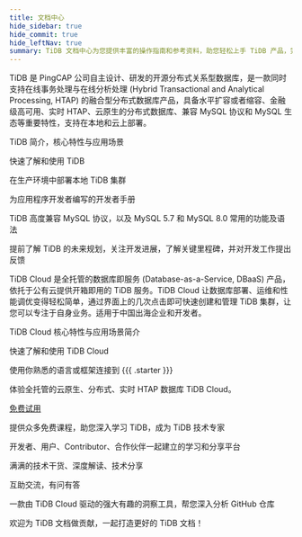 ```yaml
---
title: 文档中心
hide_sidebar: true
hide_commit: true
hide_leftNav: true
summary: TiDB 文档中心为您提供丰富的操作指南和参考资料，助您轻松上手 TiDB 产品，完成数据迁移和应用开发等操作。TiDB 是一款开源分布式关系型数据库，支持在线事务处理与在线分析处理，具备水平扩容、高可用、云原生、兼容 MySQL 协议等特性。TiDB Cloud 是全托管的数据库即服务产品，让数据库部署、运维和性能调优变得轻松简单，适用于中国出海企业和开发者。此外，还提供开发者手册、免费课程、TiDB 社区、TiDB 博客等资源，欢迎贡献内容。
---
```


<DocHomeContainer title="TiDB 文档中心" subTitle="欢迎来到 TiDB 文档中心！我们为您提供了丰富的操作指南和详实的参考资料，助您轻松上手 TiDB 产品，顺利完成数据迁移和基于数据库的应用开发等操作。" ctaLabel="快速上手 TiDB" ctaLink="/zh/tidb/stable/quick-start-with-tidb">

<DocHomeSection label="TiDB" anchor="tidb" id="tidb">

TiDB 是 PingCAP 公司自主设计、研发的开源分布式关系型数据库，是一款同时支持在线事务处理与在线分析处理 (Hybrid Transactional and Analytical Processing, HTAP) 的融合型分布式数据库产品，具备水平扩容或者缩容、金融级高可用、实时 HTAP、云原生的分布式数据库、兼容 MySQL 协议和 MySQL 生态等重要特性，支持在本地和云上部署。

<DocHomeCardContainer>

<DocHomeCard href="/zh/tidb/stable/overview" label="TiDB 简介" icon="oss-product-blue">

TiDB 简介，核心特性与应用场景

</DocHomeCard>

<DocHomeCard href="/zh/tidb/stable/quick-start-with-tidb" label="快速上手 TiDB" icon="oss-getstarted-blue">

快速了解和使用 TiDB

</DocHomeCard>

<DocHomeCard href="/zh/tidb/stable/production-deployment-using-tiup" label="部署本地 TiDB 集群" icon="oss-deploy-blue">

在生产环境中部署本地 TiDB 集群

</DocHomeCard>

<DocHomeCard href="/zh/tidb/stable/dev-guide-overview" label="开发者指南" icon="oss-developer-blue">

为应用程序开发者编写的开发者手册

</DocHomeCard>

<DocHomeCard href="/zh/tidb/stable/mysql-compatibility" label="与 MySQL 兼容性对比" icon="oss-mysql-blue">

TiDB 高度兼容 MySQL 协议，以及 MySQL 5.7 和 MySQL 8.0 常用的功能及语法

</DocHomeCard>

<DocHomeCard href="/zh/tidb/dev/tidb-roadmap" label="TiDB 路线图" icon="oss-roadmap-blue">

提前了解 TiDB 的未来规划，关注开发进展，了解关键里程碑，并对开发工作提出反馈

</DocHomeCard>

</DocHomeCardContainer>

</DocHomeSection>

<DocHomeSection label="TiDB Cloud" anchor="tidb-cloud" id="tidb-cloud">

TiDB Cloud 是全托管的数据库即服务 (Database-as-a-Service, DBaaS) 产品，依托于公有云提供开箱即用的 TiDB 服务。TiDB Cloud 让数据库部署、运维和性能调优变得轻松简单，通过界面上的几次点击即可快速创建和管理 TiDB 集群，让您可以专注于自身业务。适用于中国出海企业和开发者。

<DocHomeCardContainer>

<DocHomeCard href="/tidbcloud/tidb-cloud-intro" label="TiDB Cloud 简介" icon="cloud-product-mauve">

TiDB Cloud 核心特性与应用场景简介

</DocHomeCard>

<DocHomeCard href="/tidbcloud/tidb-cloud-quickstart" label="快速上手 {{{ .starter }}}" icon="cloud-getstarted-mauve">

快速了解和使用 TiDB Cloud

</DocHomeCard>

<DocHomeCard href="/tidbcloud/dev-guide-overview" label="开发者指南" icon="cloud-developer-mauve">

使用你熟悉的语言或框架连接到 {{{ .starter }}}

</DocHomeCard>

</DocHomeCardContainer>

体验全托管的云原生、分布式、实时 HTAP 数据库 TiDB Cloud。

<a href="https://tidbcloud.com/free-trial" class="button button-primary" target="_blank" referrerpolicy="no-referrer-when-downgrade">免费试用</a>

</DocHomeSection>

<DocHomeSection label="更多资源" anchor="resources" id="resources">

<DocHomeCardContainer>

<DocHomeCard href="https://pingcap.com/zh/education" label="学习中心" icon="global-tidb-education">

提供众多免费课程，助您深入学习 TiDB，成为 TiDB 技术专家

</DocHomeCard>

<DocHomeCard href="https://tidb.net" label="TiDB 社区" icon="global-tidb-community">

开发者、用户、Contributor、合作伙伴一起建立的学习和分享平台

</DocHomeCard>

<DocHomeCard href="https://pingcap.com/zh/blog" label="TiDB 博客" icon="global-tidb-blog">

满满的技术干货、深度解读、技术分享

</DocHomeCard>

<DocHomeCard href="https://asktug.com" label="Ask TiDB User Group" icon="global-tidb-asktug">

互助交流，有问有答

</DocHomeCard>

<DocHomeCard href="https://ossinsight.io/" label="OSS Insight" icon="global-tidb-ossinsight">

一款由 TiDB Cloud 驱动的强大有趣的洞察工具，帮您深入分析 GitHub 仓库

</DocHomeCard>

<DocHomeCard href="https://github.com/pingcap/docs-cn/blob/master/CONTRIBUTING.md" label="贡献内容" icon="global-tidb-contribute">

欢迎为 TiDB 文档做贡献，一起打造更好的 TiDB 文档！

</DocHomeCard>

</DocHomeCardContainer>

</DocHomeSection>

</DocHomeContainer>
